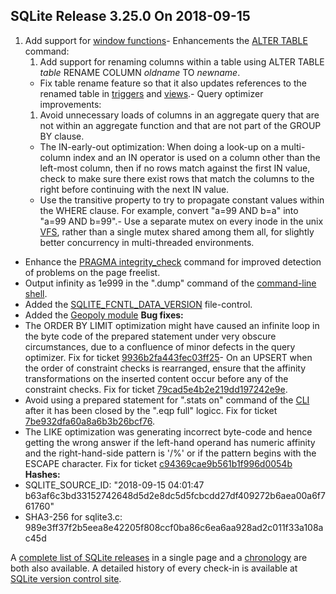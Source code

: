 ## SQLite Release 3\.25\.0 On 2018\-09\-15

1. Add support for [window functions](../windowfunctions.html)- Enhancements the [ALTER TABLE](../lang_altertable.html) command:
	1. Add support for renaming columns within a table using
	 ALTER TABLE *table* RENAME COLUMN *oldname* TO *newname*.
	 - Fix table rename feature so that it also updates references
	 to the renamed table in [triggers](../lang_createtrigger.html) and [views](../lang_createview.html).- Query optimizer improvements:
	1. Avoid unnecessary loads of columns in an aggregate query that
	 are not within an aggregate function and that are not part
	 of the GROUP BY clause.
	 - The IN\-early\-out optimization: When doing a look\-up on a
	 multi\-column index and an IN operator is used on a column
	 other than the left\-most column, then if no rows match against
	 the first IN value, check to make sure there exist rows that
	 match the columns to the right before continuing with the
	 next IN value.
	 - Use the transitive property to try to propagate constant
	 values within the WHERE clause. For example, convert
	 "a\=99 AND b\=a" into "a\=99 AND b\=99".- Use a separate mutex on every inode in the unix [VFS](../vfs.html), rather than
 a single mutex shared among them all, for slightly better concurrency
 in multi\-threaded environments.
- Enhance the [PRAGMA integrity\_check](../pragma.html#pragma_integrity_check) command for improved detection
 of problems on the page freelist.
- Output infinity as 1e999 in the ".dump" command of the
 [command\-line shell](../cli.html).
- Added the [SQLITE\_FCNTL\_DATA\_VERSION](../c3ref/c_fcntl_begin_atomic_write.html#sqlitefcntldataversion) file\-control.
- Added the [Geopoly module](../geopoly.html)
**Bug fixes:**
- The ORDER BY LIMIT optimization might have caused an infinite loop
 in the byte code of the prepared statement under very obscure
 circumstances,
 due to a confluence of minor defects in the query optimizer.
 Fix for ticket
 [9936b2fa443fec03ff25](https://www.sqlite.org/src/info/9936b2fa443fec03ff25)- On an UPSERT when the order of constraint checks is rearranged,
 ensure that the affinity transformations on the inserted content
 occur before any of the constraint checks. Fix for ticket
 [79cad5e4b2e219dd197242e9e](https://www.sqlite.org/src/info/79cad5e4b2e219dd197242e9e).
- Avoid using a prepared statement for ".stats on" command of the
 [CLI](../cli.html) after it has been closed by the ".eqp full" logicc. Fix for ticket
 [7be932dfa60a8a6b3b26bcf76](https://www.sqlite.org/src/info/7be932dfa60a8a6b3b26bcf76).
- The LIKE optimization was generating incorrect byte\-code and hence
 getting the wrong answer
 if the left\-hand operand has numeric affinity and the right\-hand\-side
 pattern is '/%' or if the pattern begins with the ESCAPE character.
 Fix for ticket
 [c94369cae9b561b1f996d0054b](https://www.sqlite.org/src/info/c94369cae9b561b1f996d0054b)
**Hashes:**
- SQLITE\_SOURCE\_ID: "2018\-09\-15 04:01:47 b63af6c3bd33152742648d5d2e8dc5d5fcbcdd27df409272b6aea00a6f761760"
- SHA3\-256 for sqlite3\.c: 989e3ff37f2b5eea8e42205f808ccf0ba86c6ea6aa928ad2c011f33a108ac45d



A [complete list of SQLite releases](../changes.html)
 in a single page and a [chronology](../chronology.html) are both also available.
 A detailed history of every
 check\-in is available at
 [SQLite version control site](https://www.sqlite.org/src/timeline).


